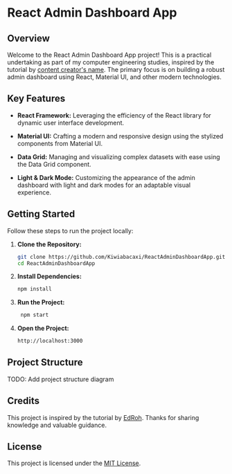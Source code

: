 # React Admin Dashboard App

## Overview

Welcome to the React Admin Dashboard App project! This is a practical undertaking as part of my computer engineering studies, inspired by the tutorial by [content creator's name](tutorial-link). The primary focus is on building a robust admin dashboard using React, Material UI, and other modern technologies.

## Key Features

- **React Framework:** Leveraging the efficiency of the React library for dynamic user interface development.

- **Material UI:** Crafting a modern and responsive design using the stylized components from Material UI.

- **Data Grid:** Managing and visualizing complex datasets with ease using the Data Grid component.

- **Light & Dark Mode:** Customizing the appearance of the admin dashboard with light and dark modes for an adaptable visual experience.

## Getting Started

Follow these steps to run the project locally:

1. **Clone the Repository:**

   ```bash
   git clone https://github.com/Kiwiabacaxi/ReactAdminDashboardApp.git
   cd ReactAdminDashboardApp
   ```

2. **Install Dependencies:**

   ```bash
   npm install
   ```

3. **Run the Project:**

   ```bash
    npm start
    ```

4. **Open the Project:**

    ```bash
    http://localhost:3000
    ```

## Project Structure

TODO: Add project structure diagram

## Credits

This project is inspired by the tutorial by [EdRoh](https://www.youtube.com/watch?v=wYpCWwD1oz0). Thanks for sharing knowledge and valuable guidance.

## License

This project is licensed under the [MIT License](LICENSE).
